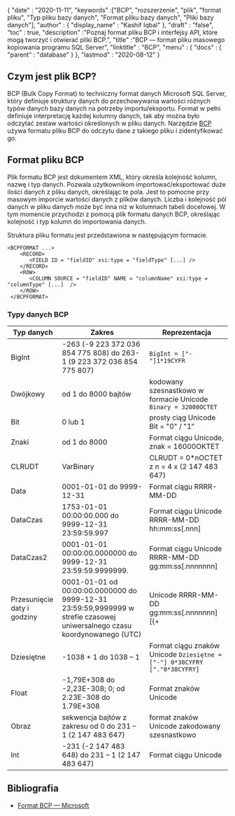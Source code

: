 {
  "date" : "2020-11-11",
  "keywords" :["BCP", "rozszerzenie", "plik", "format pliku", "Typ pliku bazy danych", "Format pliku bazy danych", "Pliki bazy danych"],
  "author" : {
    "display_name" : "Kashif Iqbal"
},
  "draft" : "false",
  "toc" : true,
  "description" :"Poznaj format pliku BCP i interfejsy API, które mogą tworzyć i otwierać pliki BCP.",
  "title" :"BCP — format pliku masowego kopiowania programu SQL Server",
  "linktitle" : "BCP",
  "menu" : {
    "docs" : {
      "parent" : "database"
}
},
  "lastmod" : "2020-08-12"
}

## Czym jest plik BCP?

BCP (Bulk Copy Format) to techniczny format danych Microsoft SQL Server, który definiuje struktury danych do przechowywania wartości różnych typów danych bazy danych na potrzeby importu/eksportu. Format w pełni definiuje interpretację każdej kolumny danych, tak aby można było odczytać zestaw wartości określonych w pliku danych. Narzędzie [BCP](https://learn.microsoft.com/en-us/previous-versions/sql/sql-server-2008-r2/ms162802(v=sql.105)) używa formatu pliku BCP do odczytu dane z takiego pliku i zidentyfikować go.


## Format pliku BCP

Plik formatu BCP jest dokumentem XML, który określa kolejność kolumn, nazwę i typ danych. Pozwala użytkownikom importować/eksportować duże ilości danych z pliku danych, określając te pola. Jest to pomocne przy masowym imporcie wartości danych z plików danych. Liczba i kolejność pól danych w pliku danych może być inna niż w kolumnach tabeli docelowej. W tym momencie przychodzi z pomocą plik formatu danych BCP, określając kolejność i typ kolumn do importowania danych.

Struktura pliku formatu jest przedstawiona w następującym formacie.

```
<BCPFORMAT ...>
    <RECORD>
       <FIELD ID = "fieldID" xsi:type = "fieldType" [...] />
    </RECORD>
    <ROW>
       <COLUMN SOURCE = "fieldID" NAME = "columnName" xsi:type = "columnType" [...]  />
    </ROW>
 </BCPFORMAT>
```

### Typy danych BCP

|Typ danych|Zakres|Reprezentacja|
---|---|---|
|BigInt|-263 (-9 223 372 036 854 775 808) do 263-1 (9 223 372 036 854 775 807)|`BigInt = ["-"]1*19CYFR`|
|Dwójkowy|od 1 do 8000 bajtów|kodowany szesnastkowo w formacie Unicode `Binary = 32000OCTET`|
|Bit|0 lub 1|prosty ciąg Unicode Bit = "0" / "1"|
|Znaki|od 1 do 8000|Format ciągu Unicode, znak = 16000OKTET|
|CLRUDT|VarBinary|CLRUDT = 0*nOCTET z n = 4 x (2 147 483 647)|
|Data|0001-01-01 do 9999-12-31|Format ciągu RRRR-MM-DD|
|DataCzas|1753-01-01 00:00:00.000 do 9999-12-31 23:59:59.997| Format ciągu Unicode RRRR-MM-DD hh:mm:ss[.nnn]|
|DataCzas2|0001-01-01 00:00:00.0000000 do 9999-12-31 23:59:59.9999999.| Format ciągu Unicode RRRR-MM-DD gg:mm:ss[.nnnnnnn]|
|Przesunięcie daty i godziny|0001-01-01 od 00:00:00.0000000 do 9999-12-31 23:59:59,9999999 w strefie czasowej uniwersalnego czasu koordynowanego (UTC)| Unicode RRRR-MM-DD gg:mm:ss[.nnnnnnn] [{+|-}gg:mm] format ciągu|
|Dziesiętne|-1038 + 1 do 1038 – 1|Format ciągu znaków Unicode `Dziesiętne = ["-"] 0*38CYFRY ["."0*38CYFRY]`|
|Float|-1,79E+308 do -2,23E-308; 0; od 2.23E-308 do 1.79E+308|Format znaków Unicode|
|Obraz|sekwencja bajtów z zakresu od 0 do 231 – 1 (2 147 483 647)|format znaków Unicode zakodowany szesnastkowo|
|Int|-231 (-2 147 483 648) do 231 – 1 (2 147 483 647)|Format ciągu Unicode|

## Bibliografia

* [Format BCP — Microsoft](https://learn.microsoft.com/en-us/openspecs/sql_data_portability/ms-bcp/54965c4d-34c7-400d-b970-1007984315a5)

